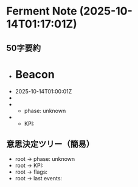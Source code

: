 # Ferment Note (2025-10-14T01:17:01Z)

## 50字要約
- # Beacon
- 2025-10-14T01:00:01Z
- 
- - phase: unknown
- - KPI:

## 意思決定ツリー（簡易）
- root -> phase: unknown
- root -> KPI:
- root -> flags:
- root -> last events:
